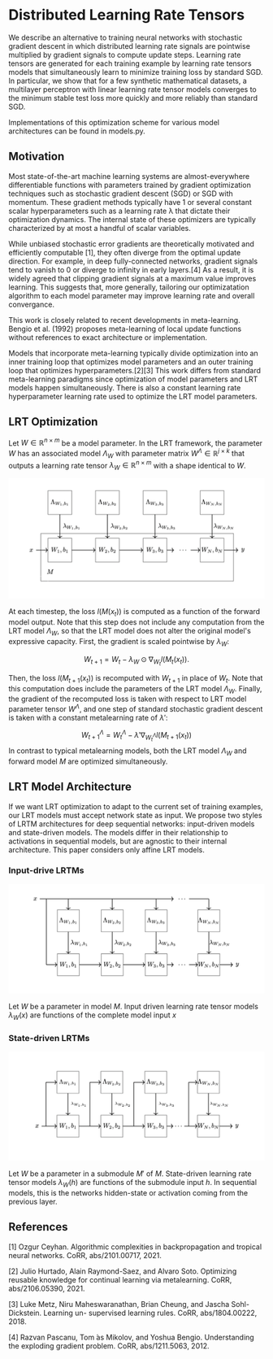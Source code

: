 # Distributed Learning Rate Tensors

We describe an alternative to training neural networks with stochastic 
gradient descent in which distributed learning rate signals are pointwise
multiplied by gradient signals to compute update steps. Learning rate tensors
are generated for each training example by learning rate tensors models that
simultaneously learn to minimize training loss by standard SGD. In particular,
we show that for a few synthetic mathematical datasets, a multilayer perceptron 
with linear learning rate tensor models converges to the minimum stable
test loss more quickly and more reliably than standard SGD.

Implementations of this optimization scheme for various model architectures can be found in models.py.

## Motivation

Most state-of-the-art machine learning systems are almost-everywhere differentiable functions with parameters trained by gradient optimization techniques such as stochastic gradient descent 
(SGD) or SGD with momentum. These gradient methods typically have 1 or several constant scalar hyperparameters such as a learning rate λ that dictate their optimization dynamics. The internal state of these optimizers are typically characterized by at most a handful of scalar variables.

While unbiased stochastic error gradients are theoretically motivated and efficiently
computable [1], they often diverge from the optimal update direction. For example,
in deep fully-connected networks, gradient signals tend to vanish to 0 or diverge to
infinity in early layers.[4] As a result, it is widely agreed that clipping gradient signals at
a maximum value improves learning. This suggests that, more generally, tailoring our optimizatation algorithm to each model parameter may improve learning rate and overall convergance.

This work is closely related to recent developments in meta-learning. Bengio et
al. (1992) proposes meta-learning of local update functions without references to
exact architecture or implementation.

Models that incorporate meta-learning typically divide optimization into an
inner training loop that optimizes model parameters and an outer training loop
that optimizes hyperparameters.[2][3] This work differs from standard meta-learning paradigms since optimization of model parameters and LRT models happen simultaneously. There is also a
constant learning rate hyperparameter learning rate used to optimize the LRT model parameters.

## LRT Optimization

Let $W \in \mathbb{R}^{n \times m}$ be a model parameter. In the LRT framework, the parameter $W$ has an associated model $\Lambda_W$ with parameter matrix $W^\Lambda \in \mathbb{R}^{j \times k}$ that outputs a learning rate tensor $\lambda_W \in \mathbb{R}^{n \times m}$ with a shape identical to $W$.

![alt text](https://raw.githubusercontent.com/henrysteinitz/lr_tensors/main/architecture.png)

At each timestep, the loss $l(M(x_t))$ is computed as a function of the forward model output. Note that this step does not include any computation from the LRT model $\Lambda_W$, so that the LRT model does not alter the original model's expressive capacity. First, the gradient is scaled pointwise by $\lambda_W$:

$$W_{t+ 1} = W_{t} - \lambda_W \odot \nabla_{W_t} l(M_t(x_t)).$$

Then, the loss $l(M_{t+1}(x_t))$ is recomputed with $W_{t + 1}$ in place of $W_{t}$. Note that this computation does include the parameters of the LRT model $\Lambda_W$. Finally, the gradient of the recomputed loss is taken with respect to LRT model parameter tensor $W^\Lambda$, and one step of standard stochastic gradient descent is taken with a constant metalearning rate of $\lambda'$:

$$W^\Lambda_{t+1} = W^\Lambda_{t} - \lambda' \nabla_{W^\Lambda_{t}}l(M_{t+1}(x_t))$$
In contrast to typical metalearning models, both the LRT model $\Lambda_W$ and forward model $M$ are optimized simultaneously.

## LRT Model Architecture

If we want LRT optimization to adapt to the current set of training examples, our LRT models must accept network state as input. We propose two styles of LRTM architectures for deep sequential networks: input-driven models and state-driven models. The models differ in their relationship to activations in sequential models, but are agnostic to their internal architecture. This paper considers only affine LRT models.

### Input-drive LRTMs

![alt text](https://raw.githubusercontent.com/henrysteinitz/lr_tensors/main/input_driven_architecture.png)

Let $W$ be a parameter in model $M$. Input driven learning rate tensor models $\lambda_W(x)$ are functions of the complete model input $x$


### State-driven LRTMs

![alt text](https://raw.githubusercontent.com/henrysteinitz/lr_tensors/main/state_driven_architecture.png)

Let $W$ be a parameter in a submodule $M'$ of $M$. State-driven learning rate tensor models $\lambda_W(h)$ are functions of the submodule input $h$. In sequential models, this is the networks hidden-state or activation coming from the previous layer. 

## References 

[1] Ozgur Ceyhan. Algorithmic complexities in backpropagation and tropical neural networks.
CoRR, abs/2101.00717, 2021.

[2] Julio Hurtado, Alain Raymond-Saez, and Alvaro Soto. Optimizing reusable knowledge for
continual learning via metalearning. CoRR, abs/2106.05390, 2021.

[3] Luke Metz, Niru Maheswaranathan, Brian Cheung, and Jascha Sohl-Dickstein. Learning un-
supervised learning rules. CoRR, abs/1804.00222, 2018.

[4] Razvan Pascanu, Tom ́as Mikolov, and Yoshua Bengio. Understanding the exploding gradient
problem. CoRR, abs/1211.5063, 2012.
